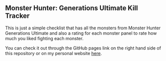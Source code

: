 ## Monster Hunter: Generations Ultimate Kill Tracker

This is just a simple checklist that has all the monsters from Monster Hunter Generations Ultimate and also a rating for each monster panel to rate how much you liked fighting each monster. 

You can check it out through the GitHub pages link on the right hand side of this repository or on my personal website [here](https://gallade.xyz/mhgu-tracker/).
